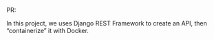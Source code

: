 PR:

In this project, we uses Django REST Framework to create an API, then “containerize” it with Docker.
